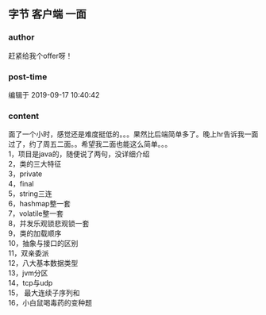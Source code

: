 ## 字节 客户端 一面
### author 
赶紧给我个offer呀！
### post-time 

编辑于  2019-09-17 10:40:42
### content 
<div class="post-topic-des nc-post-content">
 <div>
  面了一个小时，感觉还是难度挺低的。。。果然比后端简单多了。晚上hr告诉我一面过了，约了周五二面。。希望我二面也能这么简单。。。
 </div>
 <div>
  1，项目是java的，随便说了两句，没详细介绍
 </div>
 <div>
  2，类的三大特征
 </div>
 <div>
  3，private
 </div>
 <div>
  4，final
 </div>
 <div>
  5，string三连
 </div>
 <div>
  6，hashmap整一套
 </div>
 <div>
  7，volatile整一套
 </div>
 <div>
  8，并发乐观锁悲观锁一套
 </div>
 <div>
  9，类的加载顺序
 </div>
 <div>
  10，抽象与接口的区别
 </div>
 <div>
  11，双亲委派
 </div>
 <div>
  12，八大基本数据类型
 </div>
 <div>
  13，jvm分区
 </div>
 <div>
  14，tcp与udp
 </div>
 <div>
  15， 最大连续子序列和
 </div>
 <div>
  16，小白鼠喝毒药的变种题
 </div>
 <div>
  <br/>
 </div>
</div>
